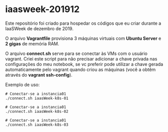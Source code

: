 # iaasweek-201912

Este repositório foi criado para hospedar os códigos que eu criar durante a IaaSWeek de dezembro de 2019.

O arquivo **Vagrantfile** provisiona 3 máquinas virtuais com **Ubuntu Server** e **2 gigas** de memória RAM.

O arquivo **connect.sh** serve para se conectar às VMs com o usuário vagrant. Criei este script para não precisar adicionar a chave privada nas configurações do meu notebook, se vc preferir pode utilizar a chave gerada automaticamente pelo vagrant quando criou as máquinas (você a obtêm através do **vagrant ssh-config**).

Exemplo de uso:
```
# Conectar-se a instancia01
./connect.sh iaasWeek-k8s-01

# Conectar-se a instancia01
./connect.sh iaasWeek-k8s-02

# Conectar-se a instancia01
./connect.sh iaasWeek-k8s-03

```